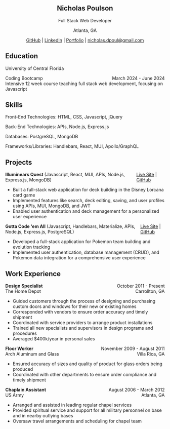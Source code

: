 ## <div style="text-align: center;">Nicholas Poulson</div> 
<div style="text-align: center;">Full Stack Web Developer

Atlanta, GA

[GitHub](https://github.com/42Salokin) |
[LinkedIn](https://www.linkedin.com/in/nicholas-poulson-749112226/) |
[Portfolio](https://salokinreactportfolio.netlify.app/) |
nicholas.dpoul@gmail.com</div>

## Education
University of Central Florida
<div style="display: flex; justify-content: space-between;">
  <div>Coding Bootcamp</div>
  <div>March 2024 - June 2024</div>
</div>
Intensive 12 week course teaching full stack web development, focusing on Javascript

## Skills
Front-End Technologies: HTML, CSS, Javascript, jQuery

Back-End Technologies: APIs, Node.js, Express.js

Databases: PostgreSQL, MongoDB

Frameworks/Libraries: Handlebars, React, MUI, Apollo/GraphQL

## Projects
<div style="display: flex; justify-content: space-between;">
  <div><strong>Illuminears Quest</strong> (Javascript, React, MUI, APIs, Node.js, Express.js, MongoDB)</div>
  <div>
    <a href="https://illuminears-quest.onrender.com/">Live Site</a> |
    <a href="https://github.com/Velazqe/illuminears">GitHub</a>
  </div>
</div>

* Built a full-stack web application for deck building in the Disney Lorcana card game
* Implemented features like search, deck editing, saving, and user profiles using APIs, MUI, MongoDB, and JWT
* Enabled user authentication and deck management for a personalized user experience

<div style="display: flex; justify-content: space-between;">
  <div><strong>Gotta Code 'em All</strong> (Javascript, Handlebars, Materialize, APIs, Node.js, Express.js, PostgreSQL)</div>
  <div>
    <a href="https://gotta-code.onrender.com/">Live Site</a> |
    <a href="https://github.com/42Salokin/gotta_code">GitHub</a>
  </div>
</div>

* Developed a full-stack application for Pokemon team building and evolution tracking
* Implemented user authentication, database management (CRUD), and Pokemon data integration for a comprehensive user experience

## Work Experience
<div style="display: flex; justify-content: space-between;">
  <div><strong>Design Specialist</strong></div>
  <div>October 2011 - Present</div>
</div>
<div style="display: flex; justify-content: space-between;">
  <div>The Home Depot</div>
  <div>Carrollton, GA</div>
</div>

* Guided customers through the process of designing and purchasing custom doors and windows for their new or existing homes 
* Corresponded with vendors to ensure order accuracy and timely shipment
* Coordinated with service providers to arrange product installations
* Trained all new specialists and supervisors in design programs and procedures
* Averaged $400k/year in personal sales


<div style="display: flex; justify-content: space-between;">
  <div><strong>Floor Worker</strong></div>
  <div>November 2009 - August 2011</div>
</div>
<div style="display: flex; justify-content: space-between;">
  <div>Arch Aluminum and Glass</div>
  <div>Villa Rica, GA</div>
</div>

* Ensured accuracy of sizes and quality of product for glass orders being produced
* Coordinated with other departments to ensure order compliance and timely shipment


<div style="display: flex; justify-content: space-between;">
  <div><strong>Chaplain Assistant</strong></div>
  <div>August 2006 - March 2012</div>
</div>
<div style="display: flex; justify-content: space-between;">
  <div>US Army</div>
  <div>Atlanta, GA</div>
</div>

* Arranged and assisted in leading regular chapel services
*  Provided spiritual service and support for all military personnel on base and in nearby outlying bases
* Oversaw travel arrangements and scheduling for chapel team










